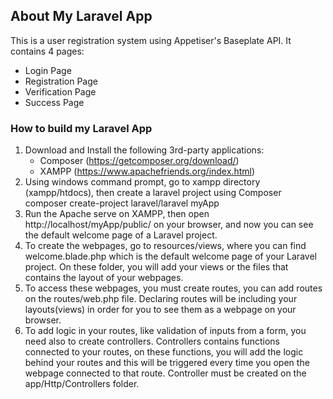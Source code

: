 
## About My Laravel App 

This is a user registration system using Appetiser's Baseplate API. It contains 4 pages:
- Login Page
- Registration Page
- Verification Page
- Success Page

### How to build my Laravel App
1. Download and Install the following 3rd-party applications:
	- Composer (https://getcomposer.org/download/)
	- XAMPP (https://www.apachefriends.org/index.html)
2. Using windows command prompt, go to xampp directory (xampp/htdocs), then create a laravel project using Composer
	composer create-project laravel/laravel myApp
3. Run the Apache serve on XAMPP, then open http://localhost/myApp/public/ on your browser, and now you can see the default welcome page of a Laravel project.
4. To create the webpages, go to resources/views, where you can find welcome.blade.php which is the default welcome page of your Laravel project. On these folder, you will add your views or the files that contains the layout of your webpages.
5. To access these webpages, you must create routes, you can add routes on the routes/web.php file. Declaring routes will be including your layouts(views) in order for you to see them as a webpage on your browser.
6. To add logic in your routes, like validation of inputs from a form, you need also to create controllers. Controllers contains functions connected to your routes, on these functions, you will add the logic behind your routes and this will be triggered every time you open the webpage connected to that route. Controller must be created on the app/Http/Controllers folder.